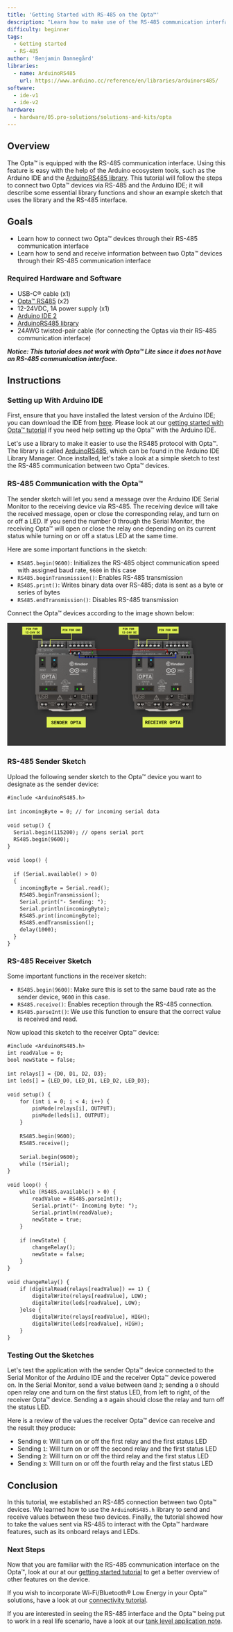 ```yaml
---
title: 'Getting Started with RS-485 on the Opta™'
description: "Learn how to make use of the RS-485 communication interface on the Opta™"
difficulty: beginner 
tags:
  - Getting started
  - RS-485
author: 'Benjamin Dannegård'
libraries:
  - name: ArduinoRS485
    url: https://www.arduino.cc/reference/en/libraries/arduinors485/
software:
  - ide-v1
  - ide-v2
hardware:
  - hardware/05.pro-solutions/solutions-and-kits/opta
---
```


## Overview

The Opta™ is equipped with the RS-485 communication interface. Using this feature is easy with the help of the Arduino ecosystem tools, such as the Arduino IDE and the [ArduinoRS485 library](https://www.arduino.cc/reference/en/libraries/arduinors485/). This tutorial will follow the steps to connect two Opta™ devices via RS-485 and the Arduino IDE; it will describe some essential library functions and show an example sketch that uses the library and the RS-485 interface.

## Goals

- Learn how to connect two Opta™ devices through their RS-485 communication interface
- Learn how to send and receive information between two Opta™ devices through their RS-485 communication interface
  
### Required Hardware and Software

- USB-C® cable (x1)
- [Opta™ RS485](https://store.arduino.cc/pages/opta) (x2)
- 12-24VDC, 1A power supply (x1)
- [Arduino IDE 2](https://www.arduino.cc/en/software)
- [ArduinoRS485 library](https://www.arduino.cc/reference/en/libraries/arduinors485/)
- 24AWG twisted-pair cable (for connecting the Optas via their RS-485 communication interface)

***Notice: This tutorial does not work with Opta™ Lite since it does not have an RS-485 communication interface.***

## Instructions

### Setting up With Arduino IDE

First, ensure that you have installed the latest version of the Arduino IDE; you can download the IDE from [here](https://www.arduino.cc/en/software). Please look at our [getting started with Opta™ tutorial](/tutorials/opta/getting-started) if you need help setting up the Opta™ with the Arduino IDE.

Let's use a library to make it easier to use the RS485 protocol with Opta™. The library is called [ArduinoRS485](https://www.arduino.cc/reference/en/libraries/arduinors485/), which can be found in the Arduino IDE Library Manager. Once installed, let's take a look at a simple sketch to test the RS-485 communication between two Opta™ devices.

### RS-485 Communication with the Opta™

The sender sketch will let you send a message over the Arduino IDE Serial Monitor to the receiving device via RS-485. The receiving device will take the received message, open or close the corresponding relay, and turn on or off a LED. If you send the number 0 through the Serial Monitor, the receiving Opta™ will open or close the relay one depending on its current status while turning on or off a status LED at the same time.

Here are some important functions in the sketch:

- `RS485.begin(9600)`: Initializes the RS-485 object communication speed with assigned baud rate, `9600` in this case
- `RS485.beginTransmission()`: Enables RS-485 transmission
- `RS485.print()`: Writes binary data over RS-485; data is sent as a byte or series of bytes
- `RS485.endTransmission()`: Disables RS-485 transmission

Connect the Opta™ devices according to the image shown below:

![RS-485 connection between two Opta™ devices.](assets/opta-modbus-connection.png)

### RS-485 Sender Sketch

Upload the following sender sketch to the Opta™ device you want to designate as the sender device:

```arduino
#include <ArduinoRS485.h>

int incomingByte = 0; // for incoming serial data

void setup() {
  Serial.begin(115200); // opens serial port
  RS485.begin(9600);
}

void loop() {

  if (Serial.available() > 0)
  {
    incomingByte = Serial.read();
    RS485.beginTransmission();
    Serial.print("- Sending: ");
    Serial.println(incomingByte);
    RS485.print(incomingByte);
    RS485.endTransmission();
    delay(1000);
  }
}
```


### RS-485 Receiver Sketch

Some important functions in the receiver sketch:

- `RS485.begin(9600)`: Make sure this is set to the same baud rate as the sender device, `9600` in this case.
- `RS485.receive()`: Enables reception through the RS-485 connection.
- `RS485.parseInt()`: We use this function to ensure that the correct value is received and read.

Now upload this sketch to the receiver Opta™ device:

```arduino
#include <ArduinoRS485.h>
int readValue = 0;
bool newState = false;

int relays[] = {D0, D1, D2, D3};
int leds[] = {LED_D0, LED_D1, LED_D2, LED_D3};

void setup() {
    for (int i = 0; i < 4; i++) {
        pinMode(relays[i], OUTPUT);
        pinMode(leds[i], OUTPUT);
    }

    RS485.begin(9600);
    RS485.receive();

    Serial.begin(9600);
    while (!Serial);
}

void loop() {
    while (RS485.available() > 0) {
        readValue = RS485.parseInt();
        Serial.print("- Incoming byte: ");
        Serial.println(readValue);
        newState = true;
    }

    if (newState) {
        changeRelay();
        newState = false;
    }
}

void changeRelay() {
    if (digitalRead(relays[readValue]) == 1) {
        digitalWrite(relays[readValue], LOW);
        digitalWrite(leds[readValue], LOW);
    }else {
        digitalWrite(relays[readValue], HIGH);
        digitalWrite(leds[readValue], HIGH);
    }
}
```

### Testing Out the Sketches

Let's test the application with the sender Opta™ device connected to the Serial Monitor of the Arduino IDE and the receiver Opta™ device powered on. In the Serial Monitor, send a value between `0`and `3`; sending a `0` should open relay one and turn on the first status LED, from left to right, of the receiver Opta™ device. Sending a `0` again should close the relay and turn off the status LED. 

Here is a review of the values the receiver Opta™ device can receive and the result they produce:

- Sending `0`: Will turn on or off the first relay and the first status LED
- Sending `1`: Will turn on or off the second relay and the first status LED
- Sending `2`: Will turn on or off the third relay and the first status LED
- Sending `3`: Will turn on or off the fourth relay and the first status LED

## Conclusion

In this tutorial, we established an RS-485 connection between two Opta™ devices. We learned how to use the `ArduinoRS485.h` library to send and receive values between these two devices. Finally, the tutorial showed how to take the values sent via RS-485 to interact with the Opta™ hardware features, such as its onboard relays and LEDs.

### Next Steps

Now that you are familiar with the RS-485 communication interface on the Opta™, look at our at our [getting started tutorial]() to get a better overview of other features on the device.

If you wish to incorporate Wi-Fi/Bluetooth® Low Energy in your Opta™ solutions, have a look at our [connectivity tutorial]().

If you are interested in seeing the RS-485 interface and the Opta™ being put to work in a real life scenario, have a look at our [tank level application note]().